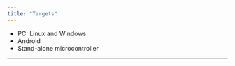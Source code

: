 ```yaml
---
title: "Targets"
---
```


- PC: Linux and Windows
- Android
- Stand-alone microcontroller

-----------------
